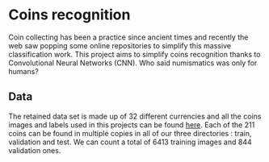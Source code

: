 # Coins recognition
Coin collecting has been a practice since ancient times and recently the web saw popping some online repositories to simplify this massive classification work. This project aims to simplify coins recognition thanks to Convolutional Neural Networks (CNN).
Who said numismatics was only for humans?

## Data
The retained data set is made up of 32 different currencies and all the coins images and labels used in this projects can be found [here](https://www.kaggle.com/datasets/wanderdust/coin-images). Each of the 211 coins can be found in multiple copies in all of our three directories : train, validation and test. We can count a total of 6413 training images and 844 validation ones.
